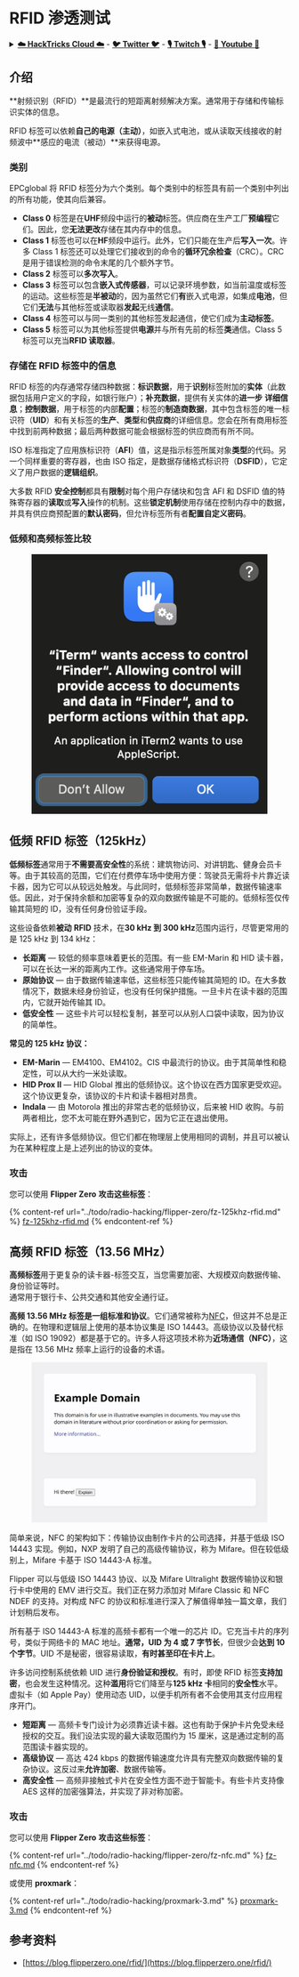 # RFID 渗透测试

<details>

<summary><a href="https://cloud.hacktricks.xyz/pentesting-cloud/pentesting-cloud-methodology"><strong>☁️ HackTricks Cloud ☁️</strong></a> - <a href="https://twitter.com/hacktricks_live"><strong>🐦 Twitter 🐦</strong></a> - <a href="https://www.twitch.tv/hacktricks_live/schedule"><strong>🎙️ Twitch 🎙️</strong></a> - <a href="https://www.youtube.com/@hacktricks_LIVE"><strong>🎥 Youtube 🎥</strong></a></summary>

* 您在**网络安全公司**工作吗？想要在 HackTricks 中看到您的**公司广告**？或者想要访问**PEASS 的最新版本或下载 HackTricks 的 PDF**？请查看[**订阅计划**](https://github.com/sponsors/carlospolop)！
* 探索[**PEASS Family**](https://opensea.io/collection/the-peass-family)，我们的独家[NFT](https://opensea.io/collection/the-peass-family)收藏品
* 获取[**官方 PEASS & HackTricks 商品**](https://peass.creator-spring.com)
* **加入** [**💬**](https://emojipedia.org/speech-balloon/) **Discord 群组**](https://discord.gg/hRep4RUj7f) 或 **电报群组** 或在 **Twitter** **🐦**[**@carlospolopm**](https://twitter.com/hacktricks_live)** 上** **关注**我。
* 通过向 [**hacktricks 仓库**](https://github.com/carlospolop/hacktricks) 和 [**hacktricks-cloud 仓库**](https://github.com/carlospolop/hacktricks-cloud) 提交 PR 来**分享**您的**黑客技巧**。

</details>

## 介绍

**射频识别（RFID）**是最流行的短距离射频解决方案。通常用于存储和传输标识实体的信息。

RFID 标签可以依赖**自己的电源（主动）**，如嵌入式电池，或从读取天线接收的射频波中**感应的电流（被动）**来获得电源。

### 类别

EPCglobal 将 RFID 标签分为六个类别。每个类别中的标签具有前一个类别中列出的所有功能，使其向后兼容。

* **Class 0** 标签是在**UHF**频段中运行的**被动**标签。供应商在生产工厂**预编程**它们。因此，您**无法更改**存储在其内存中的信息。
* **Class 1** 标签也可以在**HF**频段中运行。此外，它们只能在生产后**写入一次**。许多 Class 1 标签还可以处理它们接收到的命令的**循环冗余检查**（CRC）。CRC 是用于错误检测的命令末尾的几个额外字节。
* **Class 2** 标签可以**多次写入**。
* **Class 3** 标签可以包含**嵌入式传感器**，可以记录环境参数，如当前温度或标签的运动。这些标签是**半被动**的，因为虽然它们**有**嵌入式电源，如集成**电池**，但它们**无法**与其他标签或读取器**发起**无线**通信**。
* **Class 4** 标签可以与同一类别的其他标签发起通信，使它们成为**主动标签**。
* **Class 5** 标签可以为其他标签提供**电源**并与所有先前的标签**类**通信。Class 5 标签可以充当**RFID 读取器**。

### 存储在 RFID 标签中的信息

RFID 标签的内存通常存储四种数据：**标识数据**，用于**识别**标签附加的**实体**（此数据包括用户定义的字段，如银行账户）；**补充数据**，提供有关实体的**进一步** **详细信息**；**控制数据**，用于标签的内部**配置**；标签的**制造商数据**，其中包含标签的唯一标识符（**UID**）和有关标签的**生产**、**类型**和**供应商**的详细信息。您会在所有商用标签中找到前两种数据；最后两种数据可能会根据标签的供应商而有所不同。

ISO 标准指定了应用族标识符（**AFI**）值，这是指示标签所属对象**类型**的代码。另一个同样重要的寄存器，也由 ISO 指定，是数据存储格式标识符（**DSFID**），它定义了用户数据的**逻辑组织**。

大多数 RFID **安全控制**都具有**限制**对每个用户存储块和包含 AFI 和 DSFID 值的特殊寄存器的**读取**或**写入**操作的机制。这些**锁定机制**使用存储在控制内存中的数据，并具有供应商预配置的**默认密码**，但允许标签所有者**配置自定义密码**。

### 低频和高频标签比较

<figure><img src="../.gitbook/assets/image (27).png" alt=""><figcaption></figcaption></figure>

## 低频 RFID 标签（125kHz）

**低频标签**通常用于**不需要高安全性**的系统：建筑物访问、对讲钥匙、健身会员卡等。由于其较高的范围，它们在付费停车场中使用方便：驾驶员无需将卡片靠近读卡器，因为它可以从较远处触发。与此同时，低频标签非常简单，数据传输速率低。因此，对于保持余额和加密等复杂的双向数据传输是不可能的。低频标签仅传输其简短的 ID，没有任何身份验证手段。

这些设备依赖**被动** **RFID** 技术，在**30 kHz 到 300 kHz**范围内运行，尽管更常用的是 125 kHz 到 134 kHz：

* **长距离** — 较低的频率意味着更长的范围。有一些 EM-Marin 和 HID 读卡器，可以在长达一米的距离内工作。这些通常用于停车场。
* **原始协议** — 由于数据传输速率低，这些标签只能传输其简短的 ID。在大多数情况下，数据未经身份验证，也没有任何保护措施。一旦卡片在读卡器的范围内，它就开始传输其 ID。
* **低安全性** — 这些卡片可以轻松复制，甚至可以从别人口袋中读取，因为协议的简单性。

**常见的 125 kHz 协议：**

* **EM-Marin** — EM4100、EM4102。CIS 中最流行的协议。由于其简单性和稳定性，可以从大约一米处读取。
* **HID Prox II** — HID Global 推出的低频协议。这个协议在西方国家更受欢迎。这个协议更复杂，该协议的卡片和读卡器相对昂贵。
* **Indala** — 由 Motorola 推出的非常古老的低频协议，后来被 HID 收购。与前两者相比，您不太可能在野外遇到它，因为它正在退出使用。

实际上，还有许多低频协议。但它们都在物理层上使用相同的调制，并且可以被认为在某种程度上是上述列出的协议的变体。

### 攻击

您可以使用 **Flipper Zero** **攻击这些标签**：

{% content-ref url="../todo/radio-hacking/flipper-zero/fz-125khz-rfid.md" %}
[fz-125khz-rfid.md](../todo/radio-hacking/flipper-zero/fz-125khz-rfid.md)
{% endcontent-ref %}

## 高频 RFID 标签（13.56 MHz）

**高频标签**用于更复杂的读卡器-标签交互，当您需要加密、大规模双向数据传输、身份验证等时。\
通常用于银行卡、公共交通和其他安全通行证。

**高频 13.56 MHz 标签是一组标准和协议**。它们通常被称为[NFC](https://nfc-forum.org/what-is-nfc/about-the-technology/)，但这并不总是正确的。在物理和逻辑层上使用的基本协议集是 ISO 14443。高级协议以及替代标准（如 ISO 19092）都是基于它的。许多人将这项技术称为**近场通信（NFC）**，这是指在 13.56 MHz 频率上运行的设备的术语。

<figure><img src="../.gitbook/assets/image (22).png" alt=""><figcaption></figcaption></figure>

简单来说，NFC 的架构如下：传输协议由制作卡片的公司选择，并基于低级 ISO 14443 实现。例如，NXP 发明了自己的高级传输协议，称为 Mifare。但在较低级别上，Mifare 卡基于 ISO 14443-A 标准。

Flipper 可以与低级 ISO 14443 协议、以及 Mifare Ultralight 数据传输协议和银行卡中使用的 EMV 进行交互。我们正在努力添加对 Mifare Classic 和 NFC NDEF 的支持。对构成 NFC 的协议和标准进行深入了解值得单独一篇文章，我们计划稍后发布。

所有基于 ISO 14443-A 标准的高频卡都有一个唯一的芯片 ID。它充当卡片的序列号，类似于网络卡的 MAC 地址。**通常，UID 为 4 或 7 字节长**，但很少会**达到 10 个字节**。UID 不是秘密，很容易读取，**有时甚至印在卡片上**。

许多访问控制系统依赖 UID 进行**身份验证和授权**。有时，即使 RFID 标签**支持加密**，也会发生这种情况。这种**滥用**将它们降至与**125 kHz 卡**相同的**安全性**水平。虚拟卡（如 Apple Pay）使用动态 UID，以便手机所有者不会使用其支付应用程序开门。

* **短距离** — 高频卡专门设计为必须靠近读卡器。这也有助于保护卡片免受未经授权的交互。我们设法实现的最大读取范围约为 15 厘米，这是通过定制的高范围读卡器实现的。
* **高级协议** — 高达 424 kbps 的数据传输速度允许具有完整双向数据传输的复杂协议。这反过来**允许加密**、数据传输等。
* **高安全性** — 高频非接触式卡片在安全性方面不逊于智能卡。有些卡片支持像 AES 这样的加密强算法，并实现了非对称加密。

### 攻击

您可以使用 **Flipper Zero** **攻击这些标签**：

{% content-ref url="../todo/radio-hacking/flipper-zero/fz-nfc.md" %}
[fz-nfc.md](../todo/radio-hacking/flipper-zero/fz-nfc.md)
{% endcontent-ref %}

或使用 **proxmark**：

{% content-ref url="../todo/radio-hacking/proxmark-3.md" %}
[proxmark-3.md](../todo/radio-hacking/proxmark-3.md)
{% endcontent-ref %}

## 参考资料

* [https://blog.flipperzero.one/rfid/](https://blog.flipperzero.one/rfid/)
